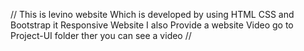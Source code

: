 //
This is levino website Which is developed by using HTML CSS
and Bootstrap it Responsive Website 
I also Provide a website Video 
go to Project-UI folder ther you can see a video
//
